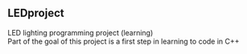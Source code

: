 ## LEDproject
LED lighting programming project (learning)  
Part of the goal of this project is a first step in learning to code in C++
